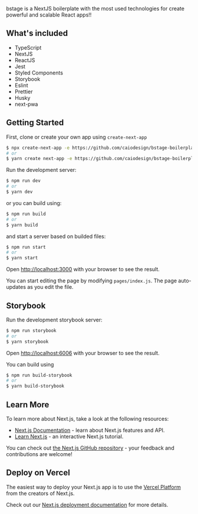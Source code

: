 bstage is a NextJS boilerplate with the most used technologies for create powerful and scalable React apps!!

## What's included
- TypeScript
- NextJS
- ReactJS
- Jest
- Styled Components
- Storybook
- Eslint
- Prettier
- Husky
- next-pwa


## Getting Started

First, clone or create your own app using `create-next-app`

```bash
$ npx create-next-app -e https://github.com/caiodesign/bstage-boilerplate
# or
$ yarn create next-app -e https://github.com/caiodesign/bstage-boilerplate
```

Run the development server:

```bash
$ npm run dev
# or
$ yarn dev
```

or you can build using:
```bash
$ npm run build
# or
$ yarn build
```

and start a server based on builded files:
```bash
$ npm run start
# or
$ yarn start
```

Open [http://localhost:3000](http://localhost:3000) with your browser to see the result.

You can start editing the page by modifying `pages/index.js`. The page auto-updates as you edit the file.


## Storybook
Run the development storybook server:

```bash
$ npm run storybook
# or
$ yarn storybook
```
Open [http://localhost:6006](http://localhost:6006) with your browser to see the result.

You can build using 
```bash
$ npm run build-storybook
# or
$ yarn build-storybook
```


## Learn More

To learn more about Next.js, take a look at the following resources:

- [Next.js Documentation](https://nextjs.org/docs) - learn about Next.js features and API.
- [Learn Next.js](https://nextjs.org/learn) - an interactive Next.js tutorial.

You can check out [the Next.js GitHub repository](https://github.com/vercel/next.js/) - your feedback and contributions are welcome!

## Deploy on Vercel

The easiest way to deploy your Next.js app is to use the [Vercel Platform](https://vercel.com/import?utm_medium=default-template&filter=next.js&utm_source=create-next-app&utm_campaign=create-next-app-readme) from the creators of Next.js.

Check out our [Next.js deployment documentation](https://nextjs.org/docs/deployment) for more details.
